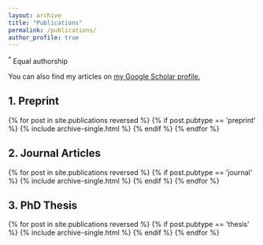 ```yaml
---
layout: archive
title: "Publications"
permalink: /publications/
author_profile: true
---
```

<sup>*</sup> Equal authorship

You can also find my articles on <u><a href="{{author.googlescholar}}">my Google Scholar profile</a>.</u>


<h2>1. Preprint</h2>
{% for post in site.publications reversed %}
  {% if post.pubtype == 'preprint' %}
      {% include archive-single.html %}
  {% endif %}
{% endfor %}

<h2>2. Journal Articles</h2>
{% for post in site.publications reversed %}
  {% if post.pubtype == 'journal' %}
      {% include archive-single.html %}
  {% endif %}
{% endfor %}


<h2>3. PhD Thesis</h2>
{% for post in site.publications reversed %}
  {% if post.pubtype == 'thesis' %}
      {% include archive-single.html %}
  {% endif %}
{% endfor %}
